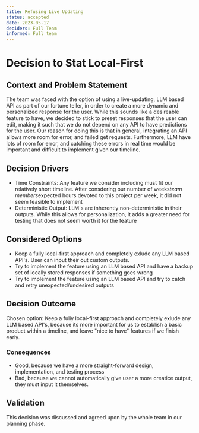 ```yaml
---
title: Refusing Live Updating
status: accepted
date: 2023-05-17
deciders: Full Team
informed: Full team
---
```


# Decision to Stat Local-First

## Context and Problem Statement

 The team was faced with the option of using a live-updating, LLM based API as part of our fortune teller, in order to create a more 
 dynamic and personalized response for the user. While this sounds like a desireable feature to have, we decided to stick to 
 preset responses that the user can edit, making it such that we do not depend on any API to have predictions for the user. Our reason
 for doing this is that in general, integrating an API allows more room for error, and failed get requests. Furthermore, LLM have lots
 of room for error, and catching these errors in real time would be important and difficult to implement given our timeline.

## Decision Drivers

* Time Constraints: Any feature we consider including must fit our relatively short timeline. After consdering our number of weeks*team members*expected hours devoted to this project per week, it did not seem feasible to implement
* Deterministic Output: LLM's are inherently non-deterministic in their outputs. While this allows for personalization, it adds a greater need for testing that does not seem worth it for the feature

## Considered Options

* Keep a fully local-first approach and completely exlude any LLM based API's. User can input their out custom outputs.
* Try to implement the feature using an LLM based API and have a backup set of locally stored responses if something goes wrong
* Try to implement the feature using an LLM based API and try to catch and retry unexpected/undesired outputs

## Decision Outcome

Chosen option: Keep a fully local-first approach and completely exlude any LLM based API's, because
its more important for us to establish a basic product within a timeline, and leave "nice to have" features
if we finish early.

### Consequences

* Good, because we have a more straight-forward design, implementation, and testing process
* Bad, because we cannot automatically give user a more creatice output, they must input it themselves.

## Validation

This decision was discussed and agreed upon by the whole team in our planning phase.
